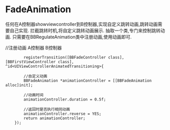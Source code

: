 # FadeAnimation
任何在A控制器showviewcontroller到B控制器,实现自定义跳转动画,跳转动画需要自己实现.
拦截跳转时机,将自定义跳转动画展示.
抽取一个类,专门来控制跳转动画.
只需要在BBRegulateAnimation类中注册动画,使用动画即可.

  //注册动画          A控制器                   B控制器
  		
  			registerTransition([BBFadeController class], [BBFirstViewController class], ^id<UIViewControllerAnimatedTransitioning>{
           
            //自定义动画
            BBFadeAnimation *animationController = [[BBFadeAnimation alloc]init];
           
            //动画时间
            animationController.duration = 0.5f;
            
            //返回时是否执行相同动画
            animationController.reverse = YES;
            return animationController;
        });

